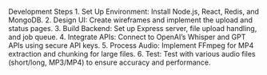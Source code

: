 Development Steps
    1. Set Up Environment: Install Node.js, React, Redis, and MongoDB.
    2. Design UI: Create wireframes and implement the upload and status pages.
    3. Build Backend: Set up Express server, file upload handling, and job queue.
    4. Integrate APIs: Connect to OpenAI’s Whisper and GPT APIs using secure API keys.
    5. Process Audio: Implement FFmpeg for MP4 extraction and chunking for large files.
    6. Test: Test with various audio files (short/long, MP3/MP4) to ensure accuracy and performance.